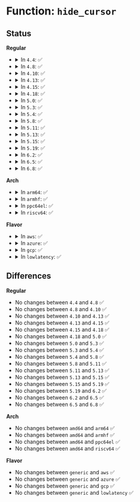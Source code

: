 # Function: <code>hide_cursor</code>

## Status
<b>Regular</b>
<ul>
<li>
<details>
<summary>In <code>4.4</code>: ✅</summary>

```c
void hide_cursor(struct vc_data *vc);
```

**Collision:** Unique Static

**Inline:** No

**Transformation:** False

**Instances:**

```
In drivers/tty/vt/vt.c (ffffffff814f6f00)
Location: drivers/tty/vt/vt.c:605
Inline: False
Direct callers:
  - drivers/tty/vt/vt.c:vt_console_print
  - drivers/tty/vt/vt.c:redraw_screen
  - drivers/tty/vt/vt.c:redraw_screen
  - drivers/tty/vt/vt.c:do_blank_screen
  - drivers/tty/vt/vt.c:do_blank_screen
  - drivers/tty/vt/vt.c:console_callback
  - drivers/tty/vt/vt.c:putconsxy
```
**Symbols:**

```
ffffffff814f6f00-ffffffff814f6f82: hide_cursor (STB_LOCAL)
```
</details>
</li>
<li>
<details>
<summary>In <code>4.8</code>: ✅</summary>

```c
void hide_cursor(struct vc_data *vc);
```

**Collision:** Unique Static

**Inline:** No

**Transformation:** False

**Instances:**

```
In drivers/tty/vt/vt.c (ffffffff81547b40)
Location: drivers/tty/vt/vt.c:600
Inline: False
Direct callers:
  - drivers/tty/vt/vt.c:putconsxy
  - drivers/tty/vt/vt.c:do_blank_screen
  - drivers/tty/vt/vt.c:do_blank_screen
  - drivers/tty/vt/vt.c:vt_console_print
  - drivers/tty/vt/vt.c:console_callback
  - drivers/tty/vt/vt.c:redraw_screen
  - drivers/tty/vt/vt.c:redraw_screen
```
**Symbols:**

```
ffffffff81547b40-ffffffff81547bc2: hide_cursor (STB_LOCAL)
```
</details>
</li>
<li>
<details>
<summary>In <code>4.10</code>: ✅</summary>

```c
void hide_cursor(struct vc_data *vc);
```

**Collision:** Unique Static

**Inline:** No

**Transformation:** False

**Instances:**

```
In drivers/tty/vt/vt.c (ffffffff81574410)
Location: drivers/tty/vt/vt.c:589
Inline: False
Direct callers:
  - drivers/tty/vt/vt.c:putconsxy
  - drivers/tty/vt/vt.c:do_blank_screen
  - drivers/tty/vt/vt.c:do_blank_screen
  - drivers/tty/vt/vt.c:vt_console_print
  - drivers/tty/vt/vt.c:console_callback
  - drivers/tty/vt/vt.c:redraw_screen
  - drivers/tty/vt/vt.c:redraw_screen
```
**Symbols:**

```
ffffffff81574410-ffffffff81574492: hide_cursor (STB_LOCAL)
```
</details>
</li>
<li>
<details>
<summary>In <code>4.13</code>: ✅</summary>

```c
void hide_cursor(struct vc_data *vc);
```

**Collision:** Unique Static

**Inline:** No

**Transformation:** False

**Instances:**

```
In drivers/tty/vt/vt.c (ffffffff815883c0)
Location: drivers/tty/vt/vt.c:589
Inline: False
Direct callers:
  - drivers/tty/vt/vt.c:putconsxy
  - drivers/tty/vt/vt.c:do_blank_screen
  - drivers/tty/vt/vt.c:do_blank_screen
  - drivers/tty/vt/vt.c:vt_console_print
  - drivers/tty/vt/vt.c:console_callback
  - drivers/tty/vt/vt.c:redraw_screen
  - drivers/tty/vt/vt.c:redraw_screen
```
**Symbols:**

```
ffffffff815883c0-ffffffff81588442: hide_cursor (STB_LOCAL)
```
</details>
</li>
<li>
<details>
<summary>In <code>4.15</code>: ✅</summary>

```c
void hide_cursor(struct vc_data *vc);
```

**Collision:** Unique Static

**Inline:** No

**Transformation:** False

**Instances:**

```
In drivers/tty/vt/vt.c (ffffffff815ecef0)
Location: drivers/tty/vt/vt.c:591
Inline: False
Direct callers:
  - drivers/tty/vt/vt.c:putconsxy
  - drivers/tty/vt/vt.c:do_blank_screen
  - drivers/tty/vt/vt.c:do_blank_screen
  - drivers/tty/vt/vt.c:vt_console_print
  - drivers/tty/vt/vt.c:console_callback
  - drivers/tty/vt/vt.c:redraw_screen
  - drivers/tty/vt/vt.c:redraw_screen
```
**Symbols:**

```
ffffffff815ecef0-ffffffff815ecf7e: hide_cursor (STB_LOCAL)
```
</details>
</li>
<li>
<details>
<summary>In <code>4.18</code>: ✅</summary>

```c
void hide_cursor(struct vc_data *vc);
```

**Collision:** Unique Static

**Inline:** No

**Transformation:** False

**Instances:**

```
In drivers/tty/vt/vt.c (ffffffff81626300)
Location: drivers/tty/vt/vt.c:591
Inline: False
Direct callers:
  - drivers/tty/vt/vt.c:putconsxy
  - drivers/tty/vt/vt.c:do_blank_screen
  - drivers/tty/vt/vt.c:do_blank_screen
  - drivers/tty/vt/vt.c:vt_console_print
  - drivers/tty/vt/vt.c:console_callback
  - drivers/tty/vt/vt.c:redraw_screen
  - drivers/tty/vt/vt.c:redraw_screen
```
**Symbols:**

```
ffffffff81626300-ffffffff8162638e: hide_cursor (STB_LOCAL)
```
</details>
</li>
<li>
<details>
<summary>In <code>5.0</code>: ✅</summary>

```c
void hide_cursor(struct vc_data *vc);
```

**Collision:** Unique Static

**Inline:** No

**Transformation:** False

**Instances:**

```
In drivers/tty/vt/vt.c (ffffffff816437f0)
Location: drivers/tty/vt/vt.c:895
Inline: False
Direct callers:
  - drivers/tty/vt/vt.c:putconsxy
  - drivers/tty/vt/vt.c:do_blank_screen
  - drivers/tty/vt/vt.c:do_blank_screen
  - drivers/tty/vt/vt.c:vt_console_print
  - drivers/tty/vt/vt.c:console_callback
  - drivers/tty/vt/vt.c:redraw_screen
  - drivers/tty/vt/vt.c:redraw_screen
  - drivers/tty/vt/vt.c:update_region
```
**Symbols:**

```
ffffffff816437f0-ffffffff8164387e: hide_cursor (STB_LOCAL)
```
</details>
</li>
<li>
<details>
<summary>In <code>5.3</code>: ✅</summary>

```c
void hide_cursor(struct vc_data *vc);
```

**Collision:** Unique Static

**Inline:** No

**Transformation:** False

**Instances:**

```
In drivers/tty/vt/vt.c (ffffffff81677db0)
Location: drivers/tty/vt/vt.c:895
Inline: False
Direct callers:
  - drivers/tty/vt/vt.c:putconsxy
  - drivers/tty/vt/vt.c:do_blank_screen
  - drivers/tty/vt/vt.c:do_blank_screen
  - drivers/tty/vt/vt.c:vt_console_print
  - drivers/tty/vt/vt.c:console_callback
  - drivers/tty/vt/vt.c:redraw_screen
  - drivers/tty/vt/vt.c:redraw_screen
  - drivers/tty/vt/vt.c:update_region
```
**Symbols:**

```
ffffffff81677db0-ffffffff81677e56: hide_cursor (STB_LOCAL)
```
</details>
</li>
<li>
<details>
<summary>In <code>5.4</code>: ✅</summary>

```c
void hide_cursor(struct vc_data *vc);
```

**Collision:** Unique Static

**Inline:** No

**Transformation:** False

**Instances:**

```
In drivers/tty/vt/vt.c (ffffffff8169a540)
Location: drivers/tty/vt/vt.c:895
Inline: False
Direct callers:
  - drivers/tty/vt/vt.c:putconsxy
  - drivers/tty/vt/vt.c:do_blank_screen
  - drivers/tty/vt/vt.c:do_blank_screen
  - drivers/tty/vt/vt.c:vt_console_print
  - drivers/tty/vt/vt.c:console_callback
  - drivers/tty/vt/vt.c:csi_J
  - drivers/tty/vt/vt.c:redraw_screen
  - drivers/tty/vt/vt.c:redraw_screen
```
**Symbols:**

```
ffffffff8169a540-ffffffff8169a5e6: hide_cursor (STB_LOCAL)
```
</details>
</li>
<li>
<details>
<summary>In <code>5.8</code>: ✅</summary>

```c
void hide_cursor(struct vc_data *vc);
```

**Collision:** Unique Static

**Inline:** No

**Transformation:** False

**Instances:**

```
In drivers/tty/vt/vt.c (ffffffff8174df10)
Location: drivers/tty/vt/vt.c:901
Inline: False
Direct callers:
  - drivers/tty/vt/vt.c:putconsxy
  - drivers/tty/vt/vt.c:do_blank_screen
  - drivers/tty/vt/vt.c:do_blank_screen
  - drivers/tty/vt/vt.c:vt_console_print
  - drivers/tty/vt/vt.c:console_callback
  - drivers/tty/vt/vt.c:do_con_write
  - drivers/tty/vt/vt.c:redraw_screen
  - drivers/tty/vt/vt.c:redraw_screen
  - drivers/tty/vt/vt.c:flush_scrollback
  - drivers/tty/vt/vt.c:update_region
```
**Symbols:**

```
ffffffff8174df10-ffffffff8174dfba: hide_cursor (STB_LOCAL)
```
</details>
</li>
<li>
<details>
<summary>In <code>5.11</code>: ✅</summary>

```c
void hide_cursor(struct vc_data *vc);
```

**Collision:** Unique Static

**Inline:** No

**Transformation:** False

**Instances:**

```
In drivers/tty/vt/vt.c (ffffffff817694e0)
Location: drivers/tty/vt/vt.c:906
Inline: False
Direct callers:
  - drivers/tty/vt/vt.c:putconsxy
  - drivers/tty/vt/vt.c:do_blank_screen
  - drivers/tty/vt/vt.c:do_blank_screen
  - drivers/tty/vt/vt.c:vt_console_print
  - drivers/tty/vt/vt.c:console_callback
  - drivers/tty/vt/vt.c:do_con_write
  - drivers/tty/vt/vt.c:redraw_screen
  - drivers/tty/vt/vt.c:redraw_screen
  - drivers/tty/vt/vt.c:flush_scrollback
  - drivers/tty/vt/vt.c:update_region
```
**Symbols:**

```
ffffffff817694e0-ffffffff8176958a: hide_cursor (STB_LOCAL)
```
</details>
</li>
<li>
<details>
<summary>In <code>5.13</code>: ✅</summary>

```c
void hide_cursor(struct vc_data *vc);
```

**Collision:** Unique Static

**Inline:** No

**Transformation:** False

**Instances:**

```
In drivers/tty/vt/vt.c (ffffffff8174d0d0)
Location: drivers/tty/vt/vt.c:906
Inline: False
Direct callers:
  - drivers/tty/vt/vt.c:putconsxy
  - drivers/tty/vt/vt.c:do_blank_screen
  - drivers/tty/vt/vt.c:do_blank_screen
  - drivers/tty/vt/vt.c:vt_console_print
  - drivers/tty/vt/vt.c:console_callback
  - drivers/tty/vt/vt.c:do_con_write
  - drivers/tty/vt/vt.c:csi_J
  - drivers/tty/vt/vt.c:redraw_screen
  - drivers/tty/vt/vt.c:redraw_screen
  - drivers/tty/vt/vt.c:update_region
```
**Symbols:**

```
ffffffff8174d0d0-ffffffff8174d17a: hide_cursor (STB_LOCAL)
```
</details>
</li>
<li>
<details>
<summary>In <code>5.15</code>: ✅</summary>

```c
void hide_cursor(struct vc_data *vc);
```

**Collision:** Unique Static

**Inline:** No

**Transformation:** False

**Instances:**

```
In drivers/tty/vt/vt.c (ffffffff817cf210)
Location: drivers/tty/vt/vt.c:902
Inline: False
Direct callers:
  - drivers/tty/vt/vt.c:putconsxy
  - drivers/tty/vt/vt.c:do_blank_screen
  - drivers/tty/vt/vt.c:do_blank_screen
  - drivers/tty/vt/vt.c:vt_console_print
  - drivers/tty/vt/vt.c:console_callback
  - drivers/tty/vt/vt.c:do_con_write
  - drivers/tty/vt/vt.c:csi_J
  - drivers/tty/vt/vt.c:redraw_screen
  - drivers/tty/vt/vt.c:redraw_screen
```
**Symbols:**

```
ffffffff817cf210-ffffffff817cf2d6: hide_cursor (STB_LOCAL)
```
</details>
</li>
<li>
<details>
<summary>In <code>5.19</code>: ✅</summary>

```c
void hide_cursor(struct vc_data *vc);
```

**Collision:** Unique Static

**Inline:** No

**Transformation:** False

**Instances:**

```
In drivers/tty/vt/vt.c (ffffffff8190cdc0)
Location: drivers/tty/vt/vt.c:902
Inline: False
Direct callers:
  - drivers/tty/vt/vt.c:putconsxy
  - drivers/tty/vt/vt.c:do_blank_screen
  - drivers/tty/vt/vt.c:do_blank_screen
  - drivers/tty/vt/vt.c:vt_console_print
  - drivers/tty/vt/vt.c:console_callback
  - drivers/tty/vt/vt.c:do_con_write
  - drivers/tty/vt/vt.c:csi_J
  - drivers/tty/vt/vt.c:redraw_screen
  - drivers/tty/vt/vt.c:redraw_screen
```
**Symbols:**

```
ffffffff8190cdc0-ffffffff8190ce99: hide_cursor (STB_LOCAL)
```
</details>
</li>
<li>
<details>
<summary>In <code>6.2</code>: ✅</summary>

```c
void hide_cursor(struct vc_data *vc);
```

**Collision:** Unique Static

**Inline:** No

**Transformation:** False

**Instances:**

```
In drivers/tty/vt/vt.c (ffffffff81a67ac0)
Location: drivers/tty/vt/vt.c:902
Inline: False
Direct callers:
  - drivers/tty/vt/vt.c:putconsxy
  - drivers/tty/vt/vt.c:do_blank_screen
  - drivers/tty/vt/vt.c:do_blank_screen
  - drivers/tty/vt/vt.c:vt_console_print
  - drivers/tty/vt/vt.c:console_callback
  - drivers/tty/vt/vt.c:do_con_write
  - drivers/tty/vt/vt.c:csi_J
  - drivers/tty/vt/vt.c:redraw_screen
  - drivers/tty/vt/vt.c:redraw_screen
```
**Symbols:**

```
ffffffff81a67ac0-ffffffff81a67b99: hide_cursor (STB_LOCAL)
```
</details>
</li>
<li>
<details>
<summary>In <code>6.5</code>: ✅</summary>

```c
void hide_cursor(struct vc_data *vc);
```

**Collision:** Unique Static

**Inline:** No

**Transformation:** False

**Instances:**

```
In drivers/tty/vt/vt.c (ffffffff81ab21a0)
Location: drivers/tty/vt/vt.c:851
Inline: False
Direct callers:
  - drivers/tty/vt/vt.c:putconsxy
  - drivers/tty/vt/vt.c:do_blank_screen
  - drivers/tty/vt/vt.c:do_blank_screen
  - drivers/tty/vt/vt.c:vt_console_print
  - drivers/tty/vt/vt.c:console_callback
  - drivers/tty/vt/vt.c:do_con_write
  - drivers/tty/vt/vt.c:csi_J
  - drivers/tty/vt/vt.c:redraw_screen
  - drivers/tty/vt/vt.c:redraw_screen
```
**Symbols:**

```
ffffffff81ab21a0-ffffffff81ab2279: hide_cursor (STB_LOCAL)
```
</details>
</li>
<li>
<details>
<summary>In <code>6.8</code>: ✅</summary>

```c
void hide_cursor(struct vc_data *vc);
```

**Collision:** Unique Static

**Inline:** No

**Transformation:** False

**Instances:**

```
In drivers/tty/vt/vt.c (ffffffff81b04e80)
Location: drivers/tty/vt/vt.c:850
Inline: False
Direct callers:
  - drivers/tty/vt/vt.c:putconsxy
  - drivers/tty/vt/vt.c:do_blank_screen
  - drivers/tty/vt/vt.c:do_blank_screen
  - drivers/tty/vt/vt.c:vt_console_print
  - drivers/tty/vt/vt.c:console_callback
  - drivers/tty/vt/vt.c:do_con_write
  - drivers/tty/vt/vt.c:csi_J
  - drivers/tty/vt/vt.c:redraw_screen
  - drivers/tty/vt/vt.c:redraw_screen
```
**Symbols:**

```
ffffffff81b04e80-ffffffff81b04f59: hide_cursor (STB_LOCAL)
```
</details>
</li>
</ul>
<b>Arch</b>
<ul>
<li>
<details>
<summary>In <code>arm64</code>: ✅</summary>

```c
void hide_cursor(struct vc_data *vc);
```

**Collision:** Unique Static

**Inline:** No

**Transformation:** False

**Instances:**

```
In drivers/tty/vt/vt.c (ffff8000108718e0)
Location: drivers/tty/vt/vt.c:895
Inline: False
Direct callers:
  - drivers/tty/vt/vt.c:putconsxy
  - drivers/tty/vt/vt.c:do_blank_screen
  - drivers/tty/vt/vt.c:do_blank_screen
  - drivers/tty/vt/vt.c:vt_console_print
  - drivers/tty/vt/vt.c:console_callback
  - drivers/tty/vt/vt.c:csi_J
  - drivers/tty/vt/vt.c:redraw_screen
  - drivers/tty/vt/vt.c:redraw_screen
```
**Symbols:**

```
ffff8000108718e0-ffff800010871998: hide_cursor (STB_LOCAL)
```
</details>
</li>
<li>
<details>
<summary>In <code>armhf</code>: ✅</summary>

```c
void hide_cursor(struct vc_data *vc);
```

**Collision:** Unique Static

**Inline:** No

**Transformation:** False

**Instances:**

```
In drivers/tty/vt/vt.c (c097485c)
Location: drivers/tty/vt/vt.c:895
Inline: False
Direct callers:
  - drivers/tty/vt/vt.c:putconsxy
  - drivers/tty/vt/vt.c:do_blank_screen
  - drivers/tty/vt/vt.c:do_blank_screen
  - drivers/tty/vt/vt.c:vt_console_print
  - drivers/tty/vt/vt.c:console_callback
  - drivers/tty/vt/vt.c:csi_J
  - drivers/tty/vt/vt.c:redraw_screen
  - drivers/tty/vt/vt.c:redraw_screen
```
**Symbols:**

```
c097485c-c0974904: hide_cursor (STB_LOCAL)
```
</details>
</li>
<li>
<details>
<summary>In <code>ppc64el</code>: ✅</summary>

```c
void hide_cursor(struct vc_data *vc);
```

**Collision:** Unique Static

**Inline:** No

**Transformation:** False

**Instances:**

```
In drivers/tty/vt/vt.c (c000000000911c30)
Location: drivers/tty/vt/vt.c:895
Inline: False
Direct callers:
  - drivers/tty/vt/vt.c:putconsxy
  - drivers/tty/vt/vt.c:do_blank_screen
  - drivers/tty/vt/vt.c:do_blank_screen
  - drivers/tty/vt/vt.c:vt_console_print
  - drivers/tty/vt/vt.c:console_callback
  - drivers/tty/vt/vt.c:csi_J
  - drivers/tty/vt/vt.c:redraw_screen
  - drivers/tty/vt/vt.c:redraw_screen
  - drivers/tty/vt/vt.c:update_region
```
**Symbols:**

```
c000000000911c30-c000000000911d4c: hide_cursor (STB_LOCAL)
```
</details>
</li>
<li>
<details>
<summary>In <code>riscv64</code>: ✅</summary>

```c
void hide_cursor(struct vc_data *vc);
```

**Collision:** Unique Static

**Inline:** No

**Transformation:** False

**Instances:**

```
In drivers/tty/vt/vt.c (ffffffe000543814)
Location: drivers/tty/vt/vt.c:895
Inline: False
Direct callers:
  - drivers/tty/vt/vt.c:putconsxy
  - drivers/tty/vt/vt.c:do_blank_screen
  - drivers/tty/vt/vt.c:do_blank_screen
  - drivers/tty/vt/vt.c:vt_console_print
  - drivers/tty/vt/vt.c:console_callback
  - drivers/tty/vt/vt.c:csi_J
  - drivers/tty/vt/vt.c:redraw_screen
  - drivers/tty/vt/vt.c:redraw_screen
```
**Symbols:**

```
ffffffe000543814-ffffffe0005438b2: hide_cursor (STB_LOCAL)
```
</details>
</li>
</ul>
<b>Flavor</b>
<ul>
<li>
<details>
<summary>In <code>aws</code>: ✅</summary>

```c
void hide_cursor(struct vc_data *vc);
```

**Collision:** Unique Static

**Inline:** No

**Transformation:** False

**Instances:**

```
In drivers/tty/vt/vt.c (ffffffff8165ffa0)
Location: drivers/tty/vt/vt.c:895
Inline: False
Direct callers:
  - drivers/tty/vt/vt.c:putconsxy
  - drivers/tty/vt/vt.c:do_blank_screen
  - drivers/tty/vt/vt.c:do_blank_screen
  - drivers/tty/vt/vt.c:vt_console_print
  - drivers/tty/vt/vt.c:console_callback
  - drivers/tty/vt/vt.c:csi_J
  - drivers/tty/vt/vt.c:redraw_screen
  - drivers/tty/vt/vt.c:redraw_screen
```
**Symbols:**

```
ffffffff8165ffa0-ffffffff81660046: hide_cursor (STB_LOCAL)
```
</details>
</li>
<li>
<details>
<summary>In <code>azure</code>: ✅</summary>

```c
void hide_cursor(struct vc_data *vc);
```

**Collision:** Unique Static

**Inline:** No

**Transformation:** False

**Instances:**

```
In drivers/tty/vt/vt.c (ffffffff81640320)
Location: drivers/tty/vt/vt.c:895
Inline: False
Direct callers:
  - drivers/tty/vt/vt.c:putconsxy
  - drivers/tty/vt/vt.c:do_blank_screen
  - drivers/tty/vt/vt.c:do_blank_screen
  - drivers/tty/vt/vt.c:vt_console_print
  - drivers/tty/vt/vt.c:console_callback
  - drivers/tty/vt/vt.c:csi_J
  - drivers/tty/vt/vt.c:redraw_screen
  - drivers/tty/vt/vt.c:redraw_screen
```
**Symbols:**

```
ffffffff81640320-ffffffff816403c6: hide_cursor (STB_LOCAL)
```
</details>
</li>
<li>
<details>
<summary>In <code>gcp</code>: ✅</summary>

```c
void hide_cursor(struct vc_data *vc);
```

**Collision:** Unique Static

**Inline:** No

**Transformation:** False

**Instances:**

```
In drivers/tty/vt/vt.c (ffffffff8168e380)
Location: drivers/tty/vt/vt.c:895
Inline: False
Direct callers:
  - drivers/tty/vt/vt.c:putconsxy
  - drivers/tty/vt/vt.c:do_blank_screen
  - drivers/tty/vt/vt.c:do_blank_screen
  - drivers/tty/vt/vt.c:vt_console_print
  - drivers/tty/vt/vt.c:console_callback
  - drivers/tty/vt/vt.c:csi_J
  - drivers/tty/vt/vt.c:redraw_screen
  - drivers/tty/vt/vt.c:redraw_screen
```
**Symbols:**

```
ffffffff8168e380-ffffffff8168e426: hide_cursor (STB_LOCAL)
```
</details>
</li>
<li>
<details>
<summary>In <code>lowlatency</code>: ✅</summary>

```c
void hide_cursor(struct vc_data *vc);
```

**Collision:** Unique Static

**Inline:** No

**Transformation:** False

**Instances:**

```
In drivers/tty/vt/vt.c (ffffffff816a8980)
Location: drivers/tty/vt/vt.c:895
Inline: False
Direct callers:
  - drivers/tty/vt/vt.c:putconsxy
  - drivers/tty/vt/vt.c:do_blank_screen
  - drivers/tty/vt/vt.c:do_blank_screen
  - drivers/tty/vt/vt.c:vt_console_print
  - drivers/tty/vt/vt.c:console_callback
  - drivers/tty/vt/vt.c:csi_J
  - drivers/tty/vt/vt.c:redraw_screen
  - drivers/tty/vt/vt.c:redraw_screen
```
**Symbols:**

```
ffffffff816a8980-ffffffff816a8a26: hide_cursor (STB_LOCAL)
```
</details>
</li>
</ul>

## Differences
<b>Regular</b>
<ul>
<li>
No changes between <code>4.4</code> and <code>4.8</code> ✅
</li>
<li>
No changes between <code>4.8</code> and <code>4.10</code> ✅
</li>
<li>
No changes between <code>4.10</code> and <code>4.13</code> ✅
</li>
<li>
No changes between <code>4.13</code> and <code>4.15</code> ✅
</li>
<li>
No changes between <code>4.15</code> and <code>4.18</code> ✅
</li>
<li>
No changes between <code>4.18</code> and <code>5.0</code> ✅
</li>
<li>
No changes between <code>5.0</code> and <code>5.3</code> ✅
</li>
<li>
No changes between <code>5.3</code> and <code>5.4</code> ✅
</li>
<li>
No changes between <code>5.4</code> and <code>5.8</code> ✅
</li>
<li>
No changes between <code>5.8</code> and <code>5.11</code> ✅
</li>
<li>
No changes between <code>5.11</code> and <code>5.13</code> ✅
</li>
<li>
No changes between <code>5.13</code> and <code>5.15</code> ✅
</li>
<li>
No changes between <code>5.15</code> and <code>5.19</code> ✅
</li>
<li>
No changes between <code>5.19</code> and <code>6.2</code> ✅
</li>
<li>
No changes between <code>6.2</code> and <code>6.5</code> ✅
</li>
<li>
No changes between <code>6.5</code> and <code>6.8</code> ✅
</li>
</ul>
<b>Arch</b>
<ul>
<li>
No changes between <code>amd64</code> and <code>arm64</code> ✅
</li>
<li>
No changes between <code>amd64</code> and <code>armhf</code> ✅
</li>
<li>
No changes between <code>amd64</code> and <code>ppc64el</code> ✅
</li>
<li>
No changes between <code>amd64</code> and <code>riscv64</code> ✅
</li>
</ul>
<b>Flavor</b>
<ul>
<li>
No changes between <code>generic</code> and <code>aws</code> ✅
</li>
<li>
No changes between <code>generic</code> and <code>azure</code> ✅
</li>
<li>
No changes between <code>generic</code> and <code>gcp</code> ✅
</li>
<li>
No changes between <code>generic</code> and <code>lowlatency</code> ✅
</li>
</ul>

